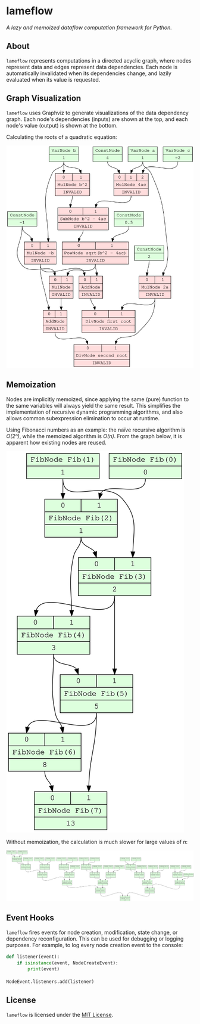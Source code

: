 # lameflow

_A lazy and memoized dataflow computation framework for Python._

## About

`lameflow` represents computations in a directed acyclic graph, where nodes represent data and edges represent data dependencies. Each node is automatically invalidated when its dependencies change, and lazily evaluated when its value is requested.

## Graph Visualization

`lameflow` uses Graphviz to generate visualizations of the data dependency graph. Each node's dependencies (inputs) are shown at the top, and each node's value (output) is shown at the bottom.

Calculating the roots of a quadratic equation:

![Quadratic equation root calculation](demo/quadratic-equation.png)

## Memoization

Nodes are implicitly memoized, since applying the same (pure) function to the same variables will always yield the same result. This simplifies the implementation of recursive dynamic programming algorithms, and also allows common subexpression elimination to occur at runtime.

Using Fibonacci numbers as an example: the naïve recursive algorithm is _O(2ⁿ)_, while the memoized algorithm is _O(n)_. From the graph below, it is apparent how existing nodes are reused.

![Fibonacci memoized](demo/fibonacci.svg)

Without memoization, the calculation is much slower for large values of _n_:

![Fibonacci without memoization](demo/fibonacci-no-memo.svg)

## Event Hooks

`lameflow` fires events for node creation, modification, state change, or dependency reconfiguration. This can be used for debugging or logging purposes. For example, to log every node creation event to the console:

```python
def listener(event):
    if isinstance(event, NodeCreateEvent):
        print(event)

NodeEvent.listeners.add(listener)
```

## License

`lameflow` is licensed under the [MIT License](LICENSE.md).
